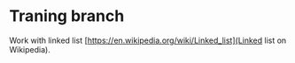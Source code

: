 # Traning branch

Work with linked list [https://en.wikipedia.org/wiki/Linked_list](Linked list on Wikipedia).

